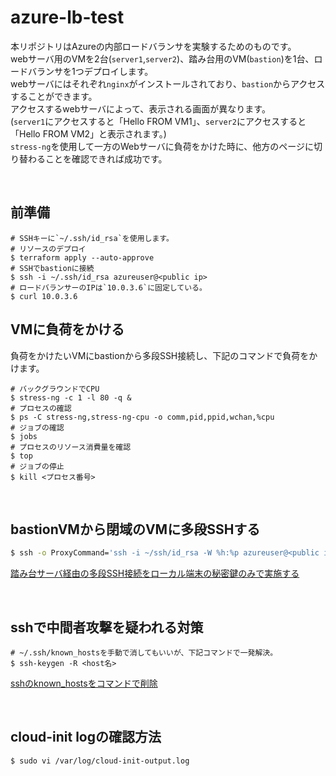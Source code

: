 # azure-lb-test
本リポジトリはAzureの内部ロードバランサを実験するためのものです。  
webサーバ用のVMを2台(`server1`,`server2`)、踏み台用のVM(`bastion`)を1台、ロードバランサを1つデプロイします。  
webサーバにはそれぞれ`nginx`がインストールされており、`bastion`からアクセスすることができます。  
アクセスするwebサーバによって、表示される画面が異なります。  
(`server1`にアクセスすると「Hello FROM VM1」、`server2`にアクセスすると「Hello FROM VM2」と表示されます。)  
`stress-ng`を使用して一方のWebサーバに負荷をかけた時に、他方のページに切り替わることを確認できれば成功です。  

<br />

## 前準備
```
# SSHキーに`~/.ssh/id_rsa`を使用します。
# リソースのデプロイ
$ terraform apply --auto-approve
# SSHでbastionに接続
$ ssh -i ~/.ssh/id_rsa azureuser@<public ip>
# ロードバランサーのIPは`10.0.3.6`に固定している。
$ curl 10.0.3.6
```

## VMに負荷をかける
負荷をかけたいVMにbastionから多段SSH接続し、下記のコマンドで負荷をかけます。

```
# バックグラウンドでCPU
$ stress-ng -c 1 -l 80 -q &
# プロセスの確認
$ ps -C stress-ng,stress-ng-cpu -o comm,pid,ppid,wchan,%cpu
# ジョブの確認
$ jobs
# プロセスのリソース消費量を確認
$ top
# ジョブの停止
$ kill <プロセス番号>
```

<br />

## bastionVMから閉域のVMに多段SSHする
```sh
$ ssh -o ProxyCommand='ssh -i ~/ssh/id_rsa -W %h:%p azureuser@<public ip>' -i ~/ssh/id_rsa azureuser@<private ip>
```

[踏み台サーバ経由の多段SSH接続をローカル端末の秘密鍵のみで実施する](https://dev.classmethod.jp/articles/bastion-multi-stage-ssh-only-local-pem/)

<br />

## sshで中間者攻撃を疑われる対策
```
# ~/.ssh/known_hostsを手動で消してもいいが、下記コマンドで一発解決。
$ ssh-keygen -R <host名>
```
[sshのknown_hostsをコマンドで削除](https://jnst.hateblo.jp/entry/2014/04/09/115445)

<br />

## cloud-init logの確認方法
```
$ sudo vi /var/log/cloud-init-output.log
```

<br />
